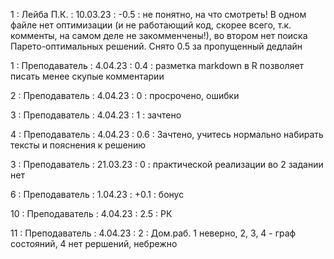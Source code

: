 1 : Лейба П.К. : 10.03.23 : -0.5 : не понятно, на что смотреть! В одном файле нет оптимизации (и не работающий код, скорее всего, т.к. комменты, на самом деле не закомменчены!), во втором нет поиска Парето-оптимальных решений. Снято 0.5 за пропущенный дедлайн

1 : Преподаватель : 4.04.23 : 0.4 : разметка markdown в R позволяет писать менее скупые комментарии

2 : Преподаватель : 4.04.23 : 0 : просрочено, ошибки

3 : Преподаватель : 4.04.23 : 1 : зачтено

4 : Преподаватель : 4.04.23 : 0.6 : Зачтено, учитесь нормально набирать тексты и пояснения к решению

3 : Преподаватель : 21.03.23 : 0 : практической реализации во 2 задании нет

6 : Преподаватель : 1.04.23 : +0.1 : бонус

10 : Преподаватель : 4.04.23 : 2.5 : РК

11 : Преподаватель : 4.04.23 : 2 : Дом.раб. 1 неверно, 2, 3, 4 - граф состояний, 4 нет рершений, небрежно
